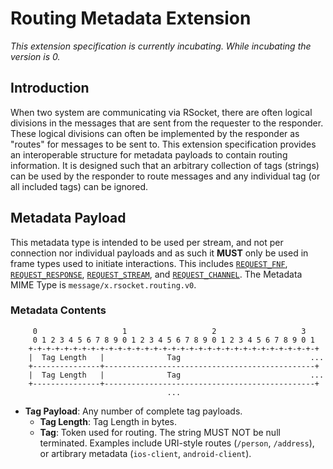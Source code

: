 # Routing Metadata Extension

_This extension specification is currently incubating.  While incubating the version is 0._

## Introduction
When two system are communicating via RSocket, there are often logical divisions in the messages that are sent from the requester to the responder.  These logical divisions can often be implemented by the responder as "routes" for messages to be sent to.  This extension specification provides an interoperable structure for metadata payloads to contain routing information.  It is designed such that an arbitrary collection of tags (strings) can be used by the responder to route messages and any individual tag (or all included tags) can be ignored.

## Metadata Payload
This metadata type is intended to be used per stream, and not per connection nor individual payloads and as such it **MUST** only be used in frame types used to initiate interactions.  This includes [`REQUEST_FNF`][rf], [`REQUEST_RESPONSE`][rr], [`REQUEST_STREAM`][rs], and [`REQUEST_CHANNEL`][rc].  The Metadata MIME Type is `message/x.rsocket.routing.v0`.

[rc]: ../Protocol.md#frame-request-channel
[rf]: ../Protocol.md#frame-fnf
[rr]: ../Protocol.md#frame-request-response
[rs]: ../Protocol.md#frame-request-stream

### Metadata Contents
```
     0                   1                   2                   3
     0 1 2 3 4 5 6 7 8 9 0 1 2 3 4 5 6 7 8 9 0 1 2 3 4 5 6 7 8 9 0 1
    +-+-+-+-+-+-+-+-+-+-+-+-+-+-+-+-+-+-+-+-+-+-+-+-+-+-+-+-+-+-+-+-+
    |  Tag Length   |              Tag                             ...
    +---------------+-----------------------------------------------+
    |  Tag Length   |              Tag                             ...
    +---------------+-----------------------------------------------+
                                   ...
```

* **Tag Payload**: Any number of complete tag payloads.
  * **Tag Length**: Tag Length in bytes.
  * **Tag**:  Token used for routing.  The string MUST NOT be null terminated.  Examples include URI-style routes (`/person`, `/address`), or artibrary metadata (`ios-client`, `android-client`).
